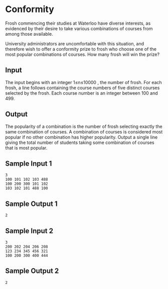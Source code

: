 # Conformity

Frosh commencing their studies at Waterloo have diverse interests, as evidenced by their desire to take various combinations of courses from among those available.

University administrators are uncomfortable with this situation, and therefore wish to offer a conformity prize to frosh who choose one of the most popular combinations of courses. How many frosh will win the prize?

## Input

The input begins with an integer 1≤n≤10000
, the number of frosh. For each frosh, a line follows containing the course numbers of five distinct courses selected by the frosh. Each course number is an integer between 100 and 499.

## Output

The popularity of a combination is the number of frosh selecting exactly the same combination of courses. A combination of courses is considered most popular if no other combination has higher popularity. Output a single line giving the total number of students taking some combination of courses that is most popular.

## Sample Input 1

```
3
100 101 102 103 488
100 200 300 101 102
103 102 101 488 100
```

## Sample Output 1
```
2
```
## Sample Input 2

```
3
200 202 204 206 208
123 234 345 456 321
100 200 300 400 444
```

## Sample Output 2
```
2
```

